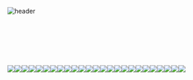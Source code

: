 ![header](https://capsule-render.vercel.app/api?type=transparent&fontColor=3666C0&text=Frontend+Developer&animation=fadeIn&fontSize=56&desc=코드를+디자인하는+개발자🐸&descAlignY=85&descAlign=65&)

<br />
<br />
<br />
<br />
<br />

<img src="https://img.shields.io/badge/JS-F7DF1E?style=for-the-badge&logo=JavaScript&logoColor=000000" /><img src="https://img.shields.io/badge/TS-3178C6?style=for-the-badge&logo=TypeScript&logoColor=000000" /><img src="https://img.shields.io/badge/React-61DAFB?style=for-the-badge&logo=React&logoColor=000000" /><img src="https://img.shields.io/badge/Next.js-000000?style=for-the-badge&logo=Next.js&logoColor=ffffff" /><img src="https://img.shields.io/badge/angular-DD0031?style=for-the-badge&logo=angular&logoColor=ffffff" /><img src="https://img.shields.io/badge/React Query-FF4154?style=for-the-badge&logo=reactquery&logoColor=ffffff" /><img src="https://img.shields.io/badge/swr-000000?style=for-the-badge&logo=swr&logoColor=ffffff" /><img src="https://img.shields.io/badge/redux-764ABC?style=for-the-badge&logo=redux&logoColor=ffffff" /><img src="https://img.shields.io/badge/firebase-FFCA28?style=for-the-badge&logo=firebase&logoColor=ffffff" /><img src="https://img.shields.io/badge/RxJS-D71A60?style=for-the-badge&logo=&logoColor=ffffff" /><img src="https://img.shields.io/badge/css3-1572B6?style=for-the-badge&logo=css3&logoColor=ffffff" /><img src="https://img.shields.io/badge/Emotion-DB86CE?style=for-the-badge&logo=&logoColor=ffffff" /><img src="https://img.shields.io/badge/Styled Components-BF4F74?style=for-the-badge&logo=styled-components&logoColor=ffffff" /><img src="https://img.shields.io/badge/mui-007FFF?style=for-the-badge&logo=mui&logoColor=ffffff" /><img src="https://img.shields.io/badge/html5-E34F26?style=for-the-badge&logo=html5&logoColor=ffffff" /><img src="https://img.shields.io/badge/JWT-000000?style=for-the-badge&logo=jsonwebtokens&logoColor=ffffff" /><img src="https://img.shields.io/badge/socket.io-DDDFE2?style=for-the-badge&logo=socketdotio&logoColor=000000" /><img src="https://img.shields.io/badge/netlify-00C7B7?style=for-the-badge&logo=netlify&logoColor=ffffff" /><img src="https://img.shields.io/badge/aws-232F3E?style=for-the-badge&logo=amazonaws&logoColor=ffffff" /><img src="https://img.shields.io/badge/testing library-E33332?style=for-the-badge&logo=testinglibrary&logoColor=ffffff" /><img src="https://img.shields.io/badge/Jest-934058?style=for-the-badge&logo=Jest&logoColor=ffffff" /><img src="https://img.shields.io/badge/Node.js-036E02?style=for-the-badge&logo=nodedotjs&logoColor=ffffff" /><img src="https://img.shields.io/badge/express-000000?style=for-the-badge&logo=express&logoColor=ffffff" /><img src="https://img.shields.io/badge/mongodb-47A248?style=for-the-badge&logo=mongodb&logoColor=ffffff" /><img src="https://img.shields.io/badge/mongoose-880000?style=for-the-badge&logo=mongoose&logoColor=ffffff" />

